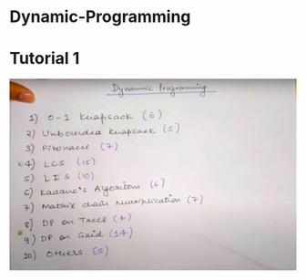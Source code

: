 # Dynamic-Programming
# Tutorial 1
![Parents problem](pictures/Parents-problem.png?raw=true "Parents problem")